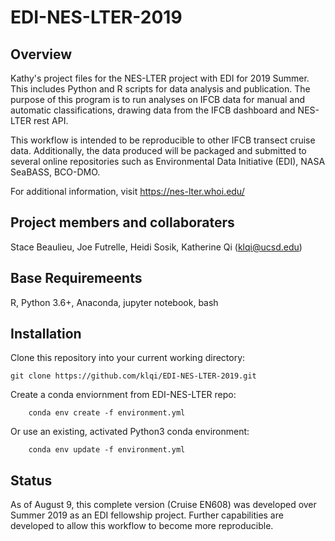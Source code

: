 # EDI-NES-LTER-2019

## Overview
Kathy's project files for the NES-LTER project with EDI for 2019 Summer. This includes Python and R scripts for data analysis and publication. The purpose of this program is to run analyses on IFCB data for manual and automatic classifications, drawing data from the IFCB dashboard and NES-LTER rest API. 

This workflow is intended to be reproducible to other IFCB transect cruise
data. Additionally, the data produced will be packaged and submitted to several
online repositories such as Environmental Data Initiative (EDI), NASA SeaBASS,
BCO-DMO. 

For additional information, visit https://nes-lter.whoi.edu/


## Project members and collaboraters
Stace Beaulieu, Joe Futrelle, Heidi Sosik, Katherine Qi (klqi@ucsd.edu)


## Base Requiremeents

R, Python 3.6+, Anaconda, jupyter notebook, bash


## Installation

Clone this repository into your current working directory:

```
git clone https://github.com/klqi/EDI-NES-LTER-2019.git
```

Create a conda enviornment from EDI-NES-LTER repo:

```
    conda env create -f environment.yml
```

Or use an existing, activated Python3 conda environment: 

```
    conda env update -f environment.yml
```

## Status

As of August 9, this complete version (Cruise EN608) was developed over Summer 2019 as an EDI
fellowship project. Further capabilities are developed to allow this workflow
to become more reproducible. 
